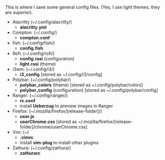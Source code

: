 This is where I save some general config files.
(Yes, I use light themes, they are superior).
* Alacritty (~/.config/alacritty/)
    * **alacritty.yml**
* Compton: (~/.config/)
    * **compton.conf**
* fish: (~/.config/fish/)
    * **config.fish**
* Rofi: (~/.config/rofi/)
    * **config.rasi** (configuration)
    * **light.rasi** (theme)
* i3wm: (~/.config/i3/)
    * **i3\_config** [stored as ~/.config/i3/config]
* Polybar: (~/.config/polybar/)
    * **polybar\_colors** (theme) [stored as ~/.config/polybar/colors]
    * **polybar\_config** (configuration) [stored as ~/.config/polybar/config]
* Ranger: (~/.config/ranger/)
    * **rc.conf**
    * install **Ueberzug** to preview images in Ranger
* Firefox: (~/.mozilla/firefox/[release-folder]/)
    * **user.js**
    * **userChrome.css** [stored as ~/.mozilla/firefox/[release-folder]/chrome/userChrome.css]
* Vim: (~)
    * **.vimrc**
    * install **vim-plug** to install other plugins
* Zathura: (~/.config/zathura/)
    * **zathurarc**
